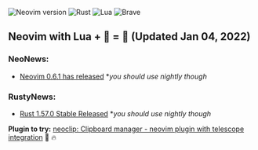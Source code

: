 ![Neovim version](https://img.shields.io/badge/Neovim-0.7.x-57A143?style=plastic&logo=neovim)
![Rust](https://img.shields.io/badge/Rust-%23000000.svg?style=plastic&logo=rust&logoColor=white)
![Lua](https://img.shields.io/badge/Lua-%232C2D72.svg?style=plastic&logo=lua&logoColor=white)
![Brave](https://img.shields.io/badge/Brave-FB542B?style=plastic&logo=Brave&logoColor=white)
## Neovim with Lua + 🔭 = 🎉 (Updated Jan 04, 2022)

### NeoNews:
- [Neovim 0.6.1 has released](https://github.com/neovim/neovim/releases/tag/v0.6.1) *_you should use nightly though_

### RustyNews:
- [Rust 1.57.0 Stable Released](https://blog.rust-lang.org/2021/12/02/Rust-1.57.0.html) *_you should use nightly though_


**Plugin to try:** [neoclip: Clipboard manager - neovim plugin with telescope integration](https://github.com/AckslD/nvim-neoclip.lua) 🔭 🔥


